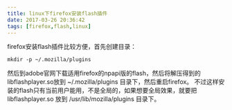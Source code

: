 ```yaml
---
title: linux下firefox安装flash插件
date: 2017-03-26 20:36:42
tags: [firefox,flash,linux]
---
```


firefox安装flash插件比较方便，首先创建目录：
    
    mkdir -p ~/.mozilla/plugins

然后到adobe官网下载适用firefox的npapi版的flash，然后将解压得到的libflashplayer.so放到 ~/.mozilla/plugins 目录下，然后重启firefox。
不过这样安装的flash只有当前用户能用，不是全局的，如果想要全局效果，就要把 libflashplayer.so 放到 /usr/lib/mozilla/plugins 目录下。

